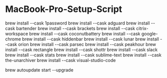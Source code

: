 # MacBook-Pro-Setup-Script

brew install --cask 1password
brew install --cask adguard
brew install --cask bartender
brew install --cask brackets
brew install --cask citrix-workspace
brew install --cask coconutbattery
brew install --cask google-chrome
brew install --cask hiddenbar
brew install --cask lunar
brew install --cask orion
brew install --cask parsec
brew install --cask peakhour
brew install --cask rectangle
brew install --cask shottr
brew install --cask slack
brew install --cask stats
brew install --cask sublime-text
brew install --cask the-unarchiver
brew install --cask visual-studio-code

brew autoupdate start --upgrade
